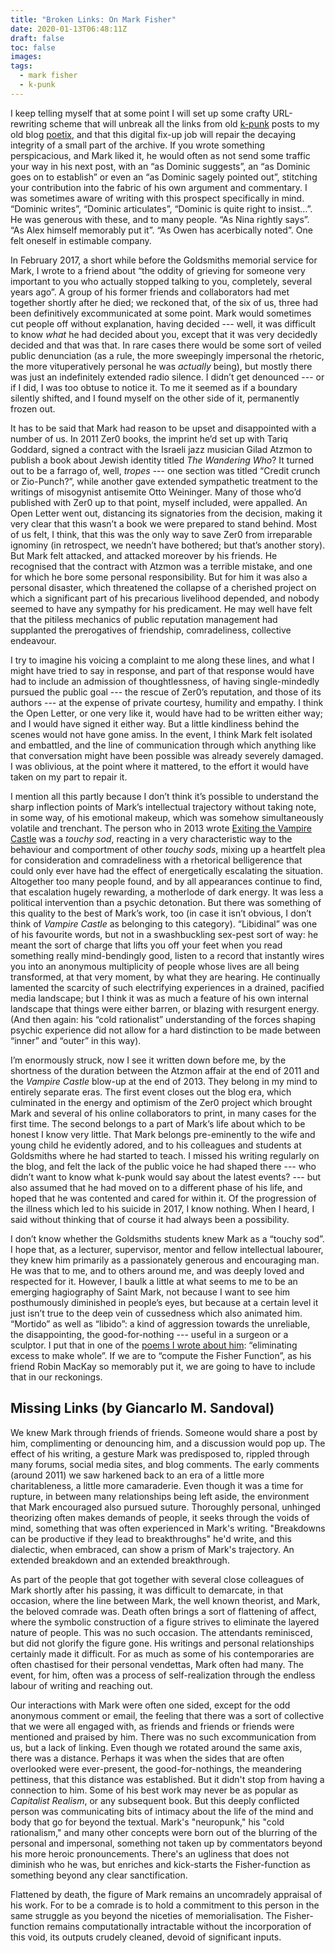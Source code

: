 ```yaml
---
title: "Broken Links: On Mark Fisher"
date: 2020-01-13T06:48:11Z
draft: false
toc: false
images:
tags: 
  - mark fisher
  - k-punk
---
```

I keep telling myself that at some point I will set up some crafty URL-rewriting scheme that will unbreak all the links from old [k-punk](http://k-punk.abstractdynamics.org) posts to my old blog [poetix](http://codepoetics.com/blog), and that this digital fix-up job will repair the decaying integrity of a small part of the archive. If you wrote something perspicacious, and Mark liked it, he would often as not send some traffic your way in his next post, with an “as Dominic suggests”, an “as Dominic goes on to establish” or even an “as Dominic sagely pointed out”, stitching your contribution into the fabric of his own argument and commentary. I was sometimes aware of writing with this prospect specifically in mind. “Dominic writes”, “Dominic articulates”, “Dominic is quite right to insist…”. He was generous with these, and to many people. “As Nina rightly says”. “As Alex himself memorably put it”. “As Owen has acerbically noted”. One felt oneself in estimable company.

In February 2017, a short while before the Goldsmiths memorial service for Mark, I wrote to a friend about “the oddity of grieving for someone very important to you who actually stopped talking to you, completely, several years ago”. A group of his former friends and collaborators had met together shortly after he died; we reckoned that, of the six of us, three had been definitively excommunicated at some point. Mark would sometimes cut people off without explanation, having decided --- well, it was difficult to know _what_ he had decided about you, except that it was very decidedly decided and that was that. In rare cases there would be some sort of veiled public denunciation (as a rule, the more sweepingly impersonal the rhetoric, the more vituperatively personal he was _actually_ being), but mostly there was just an indefinitely extended radio silence. I didn’t get denounced --- or if I did, I was too obtuse to notice it. To me it seemed as if a boundary silently shifted, and I found myself on the other side of it, permanently frozen out.

It has to be said that Mark had reason to be upset and disappointed with a number of us. In 2011 Zer0 books, the imprint he’d set up with Tariq Goddard, signed a contract with the Israeli jazz musician Gilad Atzmon to publish a book about Jewish identity titled _The Wandering Who_? It turned out to be a farrago of, well, _tropes_ --- one section was titled “Credit crunch or Zio-Punch?”, while another gave extended sympathetic treatment to the writings of misogynist antisemite Otto Weininger. Many of those who’d published with Zer0 up to that point, myself included, were appalled. An Open Letter went out, distancing its signatories from the decision, making it very clear that this wasn’t a book we were prepared to stand behind. Most of us felt, I think, that this was the only way to save Zer0 from irreparable ignominy (in retrospect, we needn’t have bothered; but that’s another story). But Mark felt attacked, and attacked moreover by his friends. He recognised that the contract with Atzmon was a terrible mistake, and one for which he bore some personal responsibility. But for him it was also a personal disaster, which threatened the collapse of a cherished project on which a significant part of his precarious livelihood depended, and nobody seemed to have any sympathy for his predicament. He may well have felt that the pitiless mechanics of public reputation management had supplanted the prerogatives of friendship, comradeliness, collective endeavour.

I try to imagine his voicing a complaint to me along these lines, and what I might have tried to say in response, and part of that response would have had to include an admission of thoughtlessness, of having single-mindedly pursued the public goal --- the rescue of Zer0’s reputation, and those of its authors --- at the expense of private courtesy, humility and empathy. I think the Open Letter, or one very like it, would have had to be written either way; and I would have signed it either way. But a little kindliness behind the scenes would not have gone amiss. In the event, I think Mark felt isolated and embattled, and the line of communication through which anything like that conversation might have been possible was already severely damaged. I was oblivious, at the point where it mattered, to the effort it would have taken on my part to repair it.

I mention all this partly because I don’t think it’s possible to understand the sharp inflection points of Mark’s intellectual trajectory without taking note, in some way, of his emotional makeup, which was somehow simultaneously volatile and trenchant. The person who in 2013 wrote [Exiting the Vampire Castle](https://www.opendemocracy.net/en/opendemocracyuk/exiting-vampire-castle/) was a _touchy sod_, reacting in a very characteristic way to the behaviour and comportment of other _touchy sods_, mixing up a heartfelt plea for consideration and comradeliness with a rhetorical belligerence that could only ever have had the effect of energetically escalating the situation. Altogether too many people found, and by all appearances continue to find, that escalation hugely rewarding, a motherlode of dark energy. It was less a political intervention than a psychic detonation. But there was something of this quality to the best of Mark’s work, too (in case it isn’t obvious, I don’t think of _Vampire Castle_ as belonging to this category). “Libidinal” was one of his favourite words, but not in a swashbuckling sex-pest sort of way: he meant the sort of charge that lifts you off your feet when you read something really mind-bendingly good, listen to a record that instantly wires you into an anonymous multiplicity of people whose lives are all being transformed, at that very moment, by what they are hearing. He continually lamented the scarcity of such electrifying experiences in a drained, pacified media landscape; but I think it was as much a feature of his own internal landscape that things were either barren, or blazing with resurgent energy. (And then again: his “cold rationalist” understanding of the forces shaping psychic experience did not allow for a hard distinction to be made between “inner” and “outer” in this way).

I’m enormously struck, now I see it written down before me, by the shortness of the duration between the Atzmon affair at the end of 2011 and the _Vampire Castle_ blow-up at the end of 2013. They belong in my mind to entirely separate eras. The first event closes out the blog era, which culminated in the energy and optimism of the Zer0 project which brought Mark and several of his online collaborators to print, in many cases for the first time. The second belongs to a part of Mark’s life about which to be honest I know very little. That Mark belongs pre-eminently to the wife and young child he evidently adored, and to his colleagues and students at Goldsmiths where he had started to teach. I missed his writing regularly on the blog, and felt the lack of the public voice he had shaped there --- who didn’t want to know what k-punk would say about the latest events? --- but also assumed that he had moved on to a different phase of his life, and hoped that he was contented and cared for within it. Of the progression of the illness which led to his suicide in 2017, I know nothing. When I heard, I said without thinking that of course it had always been a possibility.

I don’t know whether the Goldsmiths students knew Mark as a “touchy sod”. I hope that, as a lecturer, supervisor, mentor and fellow intellectual labourer, they knew him primarily as a passionately generous and encouraging man. He was that to me, and to others around me, and was deeply loved and respected for it. However, I baulk a little at what seems to me to be an emerging hagiography of Saint Mark, not because I want to see him posthumously diminished in people’s eyes, but because at a certain level it just isn’t true to the deep vein of cussedness which also animated him. “Mortido” as well as “libido”: a kind of aggression towards the unreliable, the disappointing, the good-for-nothing --- useful in a surgeon or a sculptor. I put that in one of the [poems I wrote about him](https://nonlevelgradient.tumblr.com/): “eliminating excess to make whole”. If we are to “compute the Fisher Function”, as his friend Robin MacKay so memorably put it, we are going to have to include that in our reckonings.

## Missing Links (by Giancarlo M. Sandoval)

We knew Mark through friends of friends. Someone would share a post by him, complimenting or denouncing him, and a discussion would pop up. The effect of his writing, a gesture Mark was predisposed to, rippled through many forums, social media sites, and blog comments. The early comments (around 2011) we saw harkened back to an era of a little more charitableness, a little more camaraderie. Even though it was a time for rupture, in between many relationships being left aside, the environment that Mark encouraged also pursued suture. Thoroughly personal, unhinged theorizing often makes demands of people, it seeks through the voids of mind, something that was often experienced in Mark's writing. "Breakdowns can be productive if they lead to breakthroughs" he'd write, and this dialectic, when embraced, can show a prism of Mark's trajectory. An extended breakdown and an extended breakthrough.

As part of the people that got together with several close colleagues of Mark shortly after his passing, it was difficult to demarcate, in that occasion, where the line between Mark, the well known theorist, and Mark, the beloved comrade was. Death often brings a sort of flattening of affect, where the symbolic construction of a figure strives to eliminate the layered nature of people. This was no such occasion. The attendants reminisced, but did not glorify the figure gone. His writings and personal relationships certainly made it difficult. For as much as some of his contemporaries are often chastised for their personal vendettas, Mark often had many. The event, for him, often was a process of self-realization through the endless labour of writing and reaching out.

Our interactions with Mark were often one sided, except for the odd anonymous comment or email, the feeling that there was a sort of collective that we were all engaged with, as friends and friends or friends were mentioned and praised by him. There was no such excommunication from us, but a lack of linking. Even though we rotated around the same axis, there was a distance. Perhaps it was when the sides that are often overlooked were ever-present, the good-for-nothings, the meandering pettiness, that this distance was established. But it didn't stop from having a connection to him. Some of his best work may never be as popular as _Capitalist Realism_, or any subsequent book. But this deeply conflicted person was communicating bits of intimacy about the life of the mind and body that go for beyond the textual. Mark's "neuropunk," his "cold rationalism," and many other concepts were born out of the blurring of the personal and impersonal, something not taken up by commentators beyond his more heroic pronouncements. There's an ugliness that does not diminish who he was, but enriches and kick-starts the Fisher-function as something beyond any clear sanctification.

Flattened by death, the figure of Mark remains an uncomradely appraisal of his work. For to be a comrade is to hold a commitment to this person in the same struggle as you beyond the niceties of memorialisation. The Fisher-function remains computationally intractable without the incorporation of this void, its outputs crudely cleaned, devoid of significant inputs.
